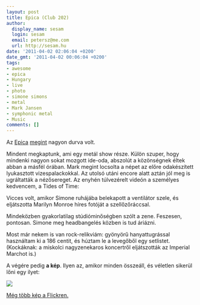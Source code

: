 ```yaml
---
layout: post
title: Epica (Club 202)
author:
  display_name: sesam
  login: sesam
  email: petersz@me.com
  url: http://sesam.hu
date: '2011-04-02 02:06:04 +0200'
date_gmt: '2011-04-02 00:06:04 +0200'
tags:
- awesome
- epica
- Hungary
- live
- photo
- simone simons
- metal
- Mark Jansen
- symphonic metal
- Music
comments: []
---
```


Az [Epica](http://www.last.fm/event/1812420+Epica+at+Club+202+on+1+April+2011) [megint](http://sesam.hu/2010/07/20/hegyalja) nagyon durva volt.

Mindent megkaptunk, ami egy metál show része. Külön szuper, hogy mindenki nagyon sokat mozgott ide-oda, abszolút a közönségnek éltek abban a másfél órában. Mark megint locsolta a népet az előre odakészített lyukasztott vizespalackokkal. Az utolsó utáni encore alatt aztán jól meg is ugráltatták a nézősereget. Az enyhén túlvezérelt videón a személyes kedvencem, a Tides of Time:

Vicces volt, amikor Simone ruhájába belekapott a ventilátor szele, és eljátszotta Marilyn Monroe híres fotóját a szellőzőráccsal.

Mindeközben gyakorlatilag stúdióminőségben szólt a zene. Feszesen, pontosan. Simone meg headbangelés közben is tud áriázni.

Most már nekem is van rock-relikviám: gyönyörű hanyattugrással használtam ki a 186 centit, és húztam le a levegőből egy setlistet. (Kockáknak: a miskolci nagyzenekaros koncertről eljátszották az Imperial Marchot is.)

A végére pedig **a kép**. Ilyen az, amikor minden összeáll, és véletlen sikerül lőni egy ilyet:

[![](http://sesam.hu/wp-content/uploads/2011/04/DSC09525-1024x768.jpg)](http://www.flickr.com/photos/sesamsys/5580867358/in/set-72157626283594921)

[Még több kép a Flickren.](http://www.flickr.com/photos/sesamsys/sets/72157626283594921)
